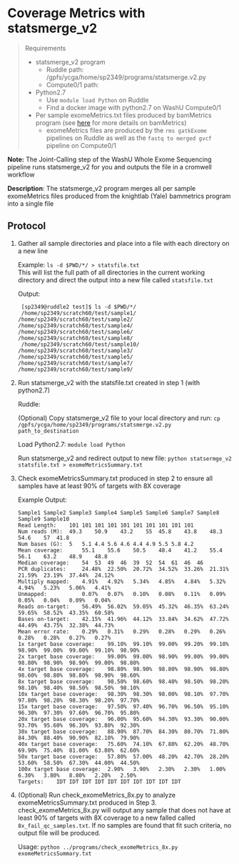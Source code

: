 # Coverage Metrics with statsmerge_v2

> Requirements
> * statsmerge_v2 program
>   * Ruddle path: /gpfs/ycga/home/sp2349/programs/statsmerge.v2.py
>   * Compute0/1 path:
> * Python2.7
>   * Use `module load Python` on Ruddle
>   * Find a docker image with python2.7 on WashU Compute0/1
> * Per sample exomeMetrics.txt files produced by bamMetrics program (see [here](https://github.com/jinlab-washu/bamMetrics) for more details on bamMetrics)
>   * exomeMetrics files are produced by the `rms gatkExome` pipelines on Ruddle as well as the `fastq to merged gvcf` pipeline on Compute0/1


**Note:** The Joint-Calling step of the WashU Whole Exome Sequencing pipeline runs statsmerge_v2 for you and outputs the file in a cromwell workflow

**Description**:
The statsmerge_v2 program merges all per sample exomeMetrics files produced from the knightlab (Yale) bammetrics program into a single file 

## Protocol
1. Gather all sample directories and place into a file with each directory on a new line

    Example: `ls -d $PWD/*/ > statsfile.txt `  
    This will list the full path of all directories in the current working directory and direct the output into a new file called `statsfile.txt`
    
    Output:  
        
        [sp2349@ruddle2 test]$ ls -d $PWD/*/  
        /home/sp2349/scratch60/test/sample1/   /home/sp2349/scratch60/test/sample2/  /home/sp2349/scratch60/test/sample4/  /home/sp2349/scratch60/test/sample6/             /home/sp2349/scratch60/test/sample8/
        /home/sp2349/scratch60/test/sample10/  /home/sp2349/scratch60/test/sample3/  /home/sp2349/scratch60/test/sample5/  /home/sp2349/scratch60/test/sample7/             /home/sp2349/scratch60/test/sample9/
        
 2. Run statsmerge_v2 with the statsfile.txt created in step 1 (with python2.7)
    
    Ruddle:  
    
    (Optional) Copy statsmerge_v2 file to your local directory and run: `cp  /gpfs/ycga/home/sp2349/programs/statsmerge.v2.py path_to_destination`
    
    Load Python2.7: `module load Python`
    
    Run statsmerge_v2 and redirect output to new file: `python statsermge_v2 statsfile.txt > exomeMetricsSummary.txt`
    
 3. Check exomeMetricsSummary.txt produced in step 2 to ensure all samples have at least 90% of targets with 8X coverage
 
      Example Output:
 
        Sample1	Sample2	Sample3	Sample4	Sample5	Sample6	Sample7	Sample8	Sample9	Sample10
        Read Length:	101	101	101	101	101	101	101	101	101	101
        Num reads (M):	49.3	50.9	43.2	55	45.8	43.8	48.3	54.6	57	41.8
        Num bases (G):	5	5.1	4.4	5.6	4.6	4.4	4.9	5.5	5.8	4.2
        Mean coverage:  	55.1	55.6	50.5	48.4	41.2	55.4	56.1	63.2	48.9	48.8
        Median coverage:	54	53	49	46	39	52	54	61	46	46
        PCR duplicates: 	24.48%	22.50%	20.72%	34.52%	33.26%	21.31%	21.59%	23.19%	37.44%	24.12%
        Multiply mapped:	4.91%	4.92%	5.34%	4.85%	4.84%	5.32%	4.94%	5.23%	5.06%	4.41%
        Unmapped:       	0.07%	0.07%	0.10%	0.08%	0.11%	0.09%	0.05%	0.04%	0.09%	0.04%
        Reads on-target:	56.49%	56.02%	59.05%	45.32%	46.35%	63.24%	59.65%	58.52%	43.35%	60.58%
        Bases on-target:	42.15%	41.96%	44.12%	33.84%	34.62%	47.72%	44.49%	43.75%	32.38%	44.73%
        Mean error rate:	0.29%	0.31%	0.29%	0.28%	0.29%	0.26%	0.28%	0.28%	0.27%	0.27%
        1x target base coverage:	99.10%	99.10%	99.00%	99.20%	99.10%	98.90%	99.00%	99.00%	99.10%	98.90%
        2x target base coverage:	99.00%	99.00%	98.90%	99.00%	99.00%	98.80%	98.90%	98.90%	99.00%	98.80%
        4x target base coverage:	98.80%	98.90%	98.80%	98.90%	98.80%	98.60%	98.80%	98.80%	98.90%	98.60%
        8x target base coverage:	98.50%	98.60%	98.40%	98.50%	98.20%	98.10%	98.40%	98.50%	98.50%	98.10%
        10x target base coverage:	98.30%	98.30%	98.00%	98.10%	97.70%	97.80%	98.20%	98.30%	98.20%	97.70%
        15x target base coverage:	97.50%	97.40%	96.70%	96.50%	95.10%	96.30%	97.30%	97.60%	96.70%	95.80%
        20x target base coverage:	96.00%	95.60%	94.30%	93.30%	90.00%	93.70%	95.60%	96.30%	93.80%	92.30%
        30x target base coverage:	88.90%	87.70%	84.30%	80.70%	71.80%	84.30%	88.40%	90.90%	82.10%	79.90%
        40x target base coverage:	75.60%	74.10%	67.80%	62.20%	48.70%	69.90%	75.40%	81.00%	63.80%	62.60%
        50x target base coverage:	57.80%	57.00%	48.20%	42.70%	28.20%	53.60%	58.50%	67.30%	44.00%	44.50%
        100x target base coverage:	2.90%	3.90%	2.30%	2.30%	1.00%	6.30%	3.80%	8.80%	2.20%	2.50%
        Targets:	IDT	IDT	IDT	IDT	IDT	IDT	IDT	IDT	IDT	IDT
        
        
4. (Optional) Run check_exomeMetrics_8x.py to analyze exomeMetricsSummary.txt produced in Step 3. check_exomeMetrics_8x.py will output any sample that does not have at least 90% of targets with 8X coverage to a new falled called `8x_fail_qc_samples.txt`. If no samples are found that fit such criteria, no output file will be produced. 

    Usage: `python ../programs/check_exomeMetrics_8x.py exomeMetricsSummary.txt`
